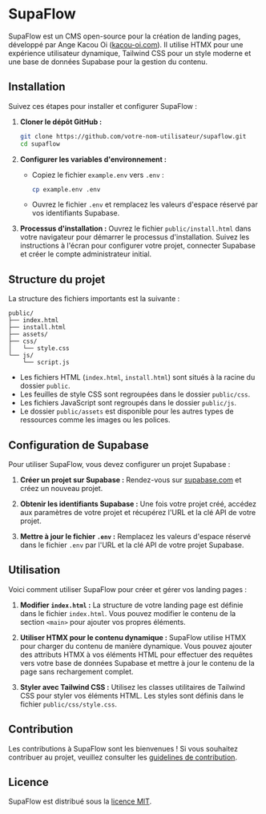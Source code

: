 # SupaFlow

SupaFlow est un CMS open-source pour la création de landing pages, développé par Ange Kacou Oi ([kacou-oi.com](https://kacou-oi.com)). Il utilise HTMX pour une expérience utilisateur dynamique, Tailwind CSS pour un style moderne et une base de données Supabase pour la gestion du contenu.

## Installation

Suivez ces étapes pour installer et configurer SupaFlow :

1. **Cloner le dépôt GitHub :**
   ```bash
   git clone https://github.com/votre-nom-utilisateur/supaflow.git
   cd supaflow
   ```

2. **Configurer les variables d'environnement :**
   - Copiez le fichier `example.env` vers `.env` :
     ```bash
     cp example.env .env
     ```
   - Ouvrez le fichier `.env` et remplacez les valeurs d'espace réservé par vos identifiants Supabase.

3. **Processus d'installation :**
   Ouvrez le fichier `public/install.html` dans votre navigateur pour démarrer le processus d'installation. Suivez les instructions à l'écran pour configurer votre projet, connecter Supabase et créer le compte administrateur initial.

## Structure du projet

La structure des fichiers importants est la suivante :

```
public/
├── index.html
├── install.html
├── assets/
├── css/
│   └── style.css
└── js/
    └── script.js
```

*   Les fichiers HTML (`index.html`, `install.html`) sont situés à la racine du dossier `public`.
*   Les feuilles de style CSS sont regroupées dans le dossier `public/css`.
*   Les fichiers JavaScript sont regroupés dans le dossier `public/js`.
*   Le dossier `public/assets` est disponible pour les autres types de ressources comme les images ou les polices.

## Configuration de Supabase

Pour utiliser SupaFlow, vous devez configurer un projet Supabase :

1. **Créer un projet sur Supabase :**
   Rendez-vous sur [supabase.com](https://supabase.com/) et créez un nouveau projet.

2. **Obtenir les identifiants Supabase :**
   Une fois votre projet créé, accédez aux paramètres de votre projet et récupérez l'URL et la clé API de votre projet.

3. **Mettre à jour le fichier `.env` :**
   Remplacez les valeurs d'espace réservé dans le fichier `.env` par l'URL et la clé API de votre projet Supabase.

## Utilisation

Voici comment utiliser SupaFlow pour créer et gérer vos landing pages :

1. **Modifier `index.html` :**
   La structure de votre landing page est définie dans le fichier `index.html`. Vous pouvez modifier le contenu de la section `<main>` pour ajouter vos propres éléments.

2. **Utiliser HTMX pour le contenu dynamique :**
   SupaFlow utilise HTMX pour charger du contenu de manière dynamique. Vous pouvez ajouter des attributs HTMX à vos éléments HTML pour effectuer des requêtes vers votre base de données Supabase et mettre à jour le contenu de la page sans rechargement complet.

3. **Styler avec Tailwind CSS :**
   Utilisez les classes utilitaires de Tailwind CSS pour styler vos éléments HTML. Les styles sont définis dans le fichier `public/css/style.css`.

## Contribution

Les contributions à SupaFlow sont les bienvenues ! Si vous souhaitez contribuer au projet, veuillez consulter les [guidelines de contribution](CONTRIBUTING.md).

## Licence

SupaFlow est distribué sous la [licence MIT](LICENSE).

